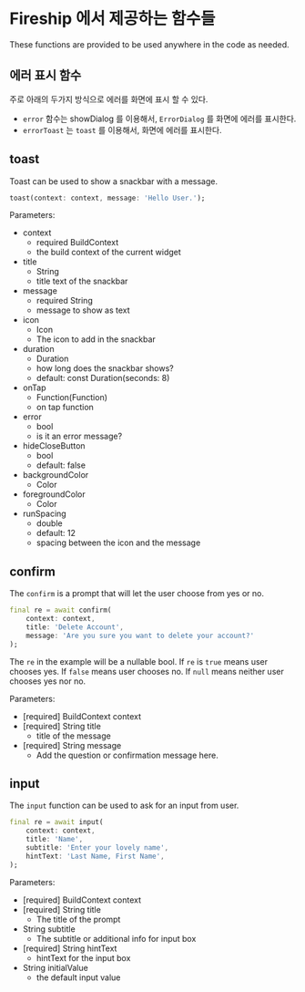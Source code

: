 # Fireship 에서 제공하는 함수들


These functions are provided to be used anywhere in the code as needed.

## 에러 표시 함수

주로 아래의 두가지 방식으로 에러를 화면에 표시 할 수 있다.


- `error` 함수는 showDialog 를 이용해서, `ErrorDialog` 를 화면에 에러를 표시한다.
- `errorToast` 는 `toast` 를 이용해서, 화면에 에러를 표시한다.

## toast

Toast can be used to show a snackbar with a message.

```dart
toast(context: context, message: 'Hello User.');
```

Parameters:

- context
  * required BuildContext
  * the build context of the current widget
- title
  * String
  * title text of the snackbar
- message
  * required String
  * message to show as text
- icon
  * Icon
  * The icon to add in the snackbar
- duration
  * Duration
  * how long does the snackbar shows?
  * default: const Duration(seconds: 8)
- onTap
  * Function(Function)
  * on tap function
- error
  * bool
  * is it an error message?
- hideCloseButton
  * bool
  * default: false
- backgroundColor
  * Color
- foregroundColor
  * Color
- runSpacing
  * double
  * default: 12
  * spacing between the icon and the message

## confirm

The `confirm` is a prompt that will let the user choose from yes or no.

```dart
final re = await confirm(
    context: context,
    title: 'Delete Account',
    message: 'Are you sure you want to delete your account?'
);
```

The `re` in the example will be a nullable bool. If `re` is `true` means user chooses yes. If `false` means user chooses no. If `null` means neither user chooses yes nor no.

Parameters:

- [required] BuildContext context
- [required] String title
  - title of the message
- [required] String message
  - Add the question or confirmation message here.

## input

The `input` function can be used to ask for an input from user.

```dart
final re = await input(
    context: context,
    title: 'Name',
    subtitle: 'Enter your lovely name',
    hintText: 'Last Name, First Name',
);
```

Parameters:

- [required] BuildContext context
- [required] String title
  - The title of the prompt
- String subtitle
  - The subtitle or additional info for input box
- [required] String hintText
  - hintText for the input box
- String initialValue
  - the default input value
